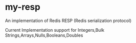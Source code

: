 # my-resp
An implementation of Redis RESP (Redis serialization protocol)

Current Implementation support for Integers,Bulk Strings,Arrays,Nulls,Booleans,Doubles
